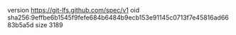 version https://git-lfs.github.com/spec/v1
oid sha256:9effbe6b1545f9fefe684b6484b9ecb153e91145c0713f7e45816ad6683b5a5d
size 3189
